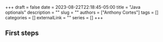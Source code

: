 +++ 
draft = false
date = 2023-08-22T22:18:45-05:00
title = "Java optionals"
description = ""
slug = ""
authors = ["Anthony Cortes"]
tags = []
categories = []
externalLink = ""
series = []
+++


## First steps